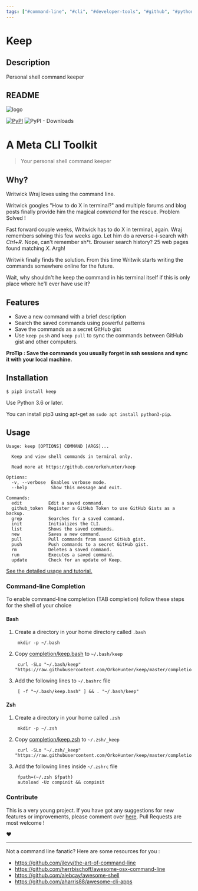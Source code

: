 ```yaml
---
tags: ["#command-line", "#cli", "#developer-tools", "#github", "#python", "|", "#shell-command-keeper", "#cli-toolkit", "#command-storage"]
---
```


# Keep

## Description

Personal shell command keeper

## README

![logo](https://raw.githubusercontent.com/OrkoHunter/keep/master/data/logo.png)

[![PyPI](https://img.shields.io/pypi/v/keep)](https://github.com/orkohunter/keep/releases) ![PyPI - Downloads](https://img.shields.io/pypi/dm/keep)

# A Meta CLI Toolkit

> Your personal shell command keeper

## Why?

Writwick Wraj loves using the command line.

Writwick googles \"How to do X in terminal?\" and multiple forums and
blog posts finally provide him the magical _command_ for the rescue.
Problem Solved !

Fast forward couple weeks, Writwick has to do X in terminal, again. Wraj
remembers solving this few weeks ago. Let him do a reverse-i-search with
_Ctrl+R_. Nope, can\'t remember sh\*t. Browser search history? 25 web
pages found matching _X_. Argh!

Writwik finally finds the solution. From this time Writwik starts
writing the commands somewhere online for the future.

Wait, why shouldn\'t he keep the command in his terminal itself if this
is only place where he\'ll ever have use it?

## Features

- Save a new command with a brief description
- Search the saved commands using powerful patterns
- Save the commands as a secret GitHub gist
- Use `keep push` and `keep pull` to sync the commands between GitHub
  gist and other computers.

**ProTip : Save the commands you usually forget in ssh sessions and sync
it with your local machine.**

## Installation

    $ pip3 install keep

Use Python 3.6 or later.

You can install pip3 using apt-get as `sudo apt install python3-pip`.

## Usage

    Usage: keep [OPTIONS] COMMAND [ARGS]...

      Keep and view shell commands in terminal only.

      Read more at https://github.com/orkohunter/keep

    Options:
      -v, --verbose  Enables verbose mode.
      --help         Show this message and exit.

    Commands:
      edit          Edit a saved command.
      github_token  Register a GitHub Token to use GitHub Gists as a backup.
      grep          Searches for a saved command.
      init          Initializes the CLI.
      list          Shows the saved commands.
      new           Saves a new command.
      pull          Pull commands from saved GitHub gist.
      push          Push commands to a secret GitHub gist.
      rm            Deletes a saved command.
      run           Executes a saved command.
      update        Check for an update of Keep.

[See the detailed usage and
tutorial.](https://github.com/OrkoHunter/keep/blob/master/tutorial.md)

### Command-line Completion

To enable command-line completion (TAB completion) follow these steps for the shell of your choice

#### Bash

1. Create a directory in your home directory called `.bash`

        mkdir -p ~/.bash

2. Copy [completion/keep.bash](https://github.com/OrkoHunter/keep/blob/master/completions/keep.bash) to `~/.bash/keep`

        curl -SLo "~/.bash/keep" "https://raw.githubusercontent.com/OrkoHunter/keep/master/completions/keep.bash"

3. Add the following lines to `~/.bashrc` file

        [ -f "~/.bash/keep.bash" ] && . "~/.bash/keep"

#### Zsh

1. Create a directory in your home called `.zsh`

        mkdir -p ~/.zsh

2. Copy [completion/keep.zsh](https://github.com/OrkoHunter/keep/blob/master/completions/keep.zsh) to `~/.zsh/_keep`

        curl -SLo "~/.zsh/_keep" "https://raw.githubusercontent.com/OrkoHunter/keep/master/completions/keep.zsh"

3. Add the following lines inside `~/.zshrc` file

        fpath=(~/.zsh $fpath)
        autoload -Uz compinit && compinit

### Contribute

This is a very young project. If you have got any suggestions for new
features or improvements, please comment over
[here](https://github.com/OrkoHunter/keep/issues/11). Pull Requests are
most welcome !

❤

---

Not a command line fanatic? Here are some resources for you :

- <https://github.com/jlevy/the-art-of-command-line>
- <https://github.com/herrbischoff/awesome-osx-command-line>
- <https://github.com/alebcay/awesome-shell>
- <https://github.com/aharris88/awesome-cli-apps>
